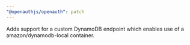 ```yaml
---
"@openauthjs/openauth": patch
---
```


Adds support for a custom DynamoDB endpoint which enables use of a amazon/dynamodb-local container.
